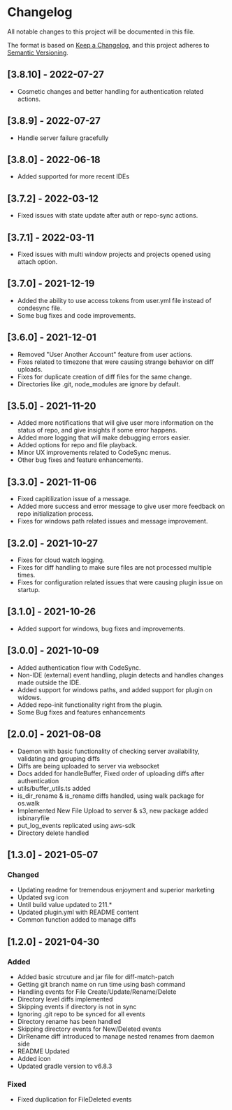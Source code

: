 # Changelog
All notable changes to this project will be documented in this file.

The format is based on [Keep a Changelog](https://keepachangelog.com/en/1.0.0/),
and this project adheres to [Semantic Versioning](https://semver.org/spec/v2.0.0.html).

## [3.8.10] - 2022-07-27
- Cosmetic changes and better handling for authentication related actions.

## [3.8.9] - 2022-07-27
- Handle server failure gracefully

## [3.8.0] - 2022-06-18
- Added supported for more recent IDEs

## [3.7.2] - 2022-03-12
- Fixed issues with state update after auth or repo-sync actions.

## [3.7.1] - 2022-03-11
- Fixed issues with multi window projects and projects opened using attach option.

## [3.7.0] - 2021-12-19
- Added the ability to use access tokens from user.yml file instead of condesync file.
- Some bug fixes and code improvements.

## [3.6.0] - 2021-12-01
- Removed "User Another Account" feature from user actions.
- Fixes related to timezone that were causing strange behavior on diff uploads.
- Fixes for duplicate creation of diff files for the same change.
- Directories like .git, node_modules are ignore by default.

## [3.5.0] - 2021-11-20
- Added more notifications that will give user more information on the status of repo, and give insights if some error happens.
- Added more logging that will make debugging errors easier.
- Added options for repo and file playback. 
- Minor UX improvements related to CodeSync menus.
- Other bug fixes and feature enhancements.


## [3.3.0] - 2021-11-06
- Fixed capitilization issue of a message.
- Added more success and error message to give user more feedback on repo initialization process.
- Fixes for windows path related issues and message improvement.


## [3.2.0] - 2021-10-27
- Fixes for cloud watch logging.
- Fixes for diff handling to make sure files are not processed multiple times.
- Fixes for configuration related issues that were causing plugin issue on startup.

## [3.1.0] - 2021-10-26
- Added support for windows, bug fixes and improvements.

## [3.0.0] - 2021-10-09
- Added authentication flow with CodeSync.
- Non-IDE (external) event handling, plugin detects and handles changes made outside the IDE.
- Added support for windows paths, and added support for plugin on widows.
- Added repo-init functionality right from the plugin.
- Some Bug fixes and features enhancements

## [2.0.0] - 2021-08-08
- Daemon with basic functionality of checking server availability, validating and grouping diffs
- Diffs are being uploaded to server via websocket
- Docs added for handleBuffer, Fixed order of uploading diffs after authentication
- utils/buffer_utils.ts added
- is_dir_rename & is_rename diffs handled, using walk package for os.walk
- Implemented New File Upload to server & s3, new package added isbinaryfile
- put_log_events replicated using aws-sdk
- Directory delete handled

## [1.3.0] - 2021-05-07
### Changed
- Updating readme for tremendous enjoyment and superior marketing
- Updated svg icon
- Until build value updated to 211.*
- Updated plugin.yml with README content
- Common function added to manage diffs

## [1.2.0] - 2021-04-30
### Added
- Added basic strcuture and jar file for diff-match-patch
- Getting git branch name on run time using bash command
- Handling events for File Create/Update/Rename/Delete
- Directory level diffs implemented
- Skipping events if directory is not in sync
- Ignoring .git repo to be synced for all events
- Directory rename has been handled
- Skipping directory events for New/Deleted events
- DirRename diff introduced to manage nested renames from daemon side
- README Updated
- Added icon
- Updated gradle version to v6.8.3

### Fixed
- Fixed duplication for FileDeleted events

